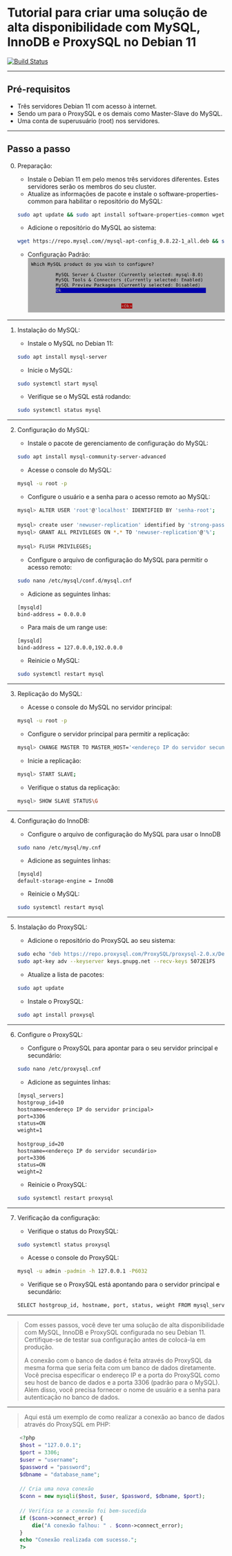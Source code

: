 # Tutorial para criar uma solução de alta disponibilidade com MySQL, InnoDB e ProxySQL no Debian 11

[![Build Status](https://travis-ci.org/joemccann/dillinger.svg?branch=master)](https://travis-ci.org/joemccann/dillinger)
___
## Pré-requisitos
- Três servidores Debian 11 com acesso à internet.
- Sendo um para o ProxySQL e os demais como Master-Slave do MySQL.
- Uma conta de superusuário (root) nos servidores.
___
## Passo a passo

0. Preparação:
    - Instale o Debian 11 em pelo menos três servidores diferentes. Estes servidores serão os membros do seu cluster.
    - Atualize as informações de pacote e instale o software-properties-common para habilitar o repositório do MySQL:
    ```sh
    sudo apt update && sudo apt install software-properties-common wget -y
    ```

    - Adicione o repositório do MySQL ao sistema:
    ```sh
    wget https://repo.mysql.com//mysql-apt-config_0.8.22-1_all.deb && sudo dpkg -i mysql-apt-config_0.8.22-1_all.deb && sudo apt update
    ```

    - Configuração Padrão:
    ![Config MySQL](imagem1.png "Config MySQL")
___
1. Instalação do MySQL:
    - Instale o MySQL no Debian 11:
    ```sh
    sudo apt install mysql-server
    ```

    - Inicie o MySQL:
    ```sh
    sudo systemctl start mysql
    ```

    - Verifique se o MySQL está rodando:
    ```sh
    sudo systemctl status mysql
    ```
___
2. Configuração do MySQL:
    - Instale o pacote de gerenciamento de configuração do MySQL:
    ```sh
    sudo apt install mysql-community-server-advanced
    ```

    - Acesse o console do MySQL:
    ```sh
    mysql -u root -p
    ```

    - Configure o usuário e a senha para o acesso remoto ao MySQL:
    ```sh
    mysql> ALTER USER 'root'@'localhost' IDENTIFIED BY 'senha-root';

    mysql> create user 'newuser-replication' identified by 'strong-pass';
    mysql> GRANT ALL PRIVILEGES ON *.* TO 'newuser-replication'@'%';

    mysql> FLUSH PRIVILEGES;
    ```

    - Configure o arquivo de configuração do MySQL para permitir o acesso remoto:
    ```sh
    sudo nano /etc/mysql/conf.d/mysql.cnf
    ```

    - Adicione as seguintes linhas:
    ```nano
    [mysqld]
    bind-address = 0.0.0.0
    ```

    - Para mais de um range use:
    ```nano
    [mysqld]
    bind-address = 127.0.0.0,192.0.0.0
    ```

    - Reinicie o MySQL:
    ```sh
    sudo systemctl restart mysql
    ```
___
3. Replicação do MySQL:
    - Acesse o console do MySQL no servidor principal:
    ```sh
    mysql -u root -p
    ```

    - Configure o servidor principal para permitir a replicação:
    ```sh
    mysql> CHANGE MASTER TO MASTER_HOST='<endereço IP do servidor secundário>', MASTER_USER='usuario', MASTER_PASSWORD='senha', MASTER_PORT=3306;
    ```

    - Inicie a replicação:
    ```sh
    mysql> START SLAVE;
    ```

    - Verifique o status da replicação:
    ```sh
    mysql> SHOW SLAVE STATUS\G
    ```
___
4. Configuração do InnoDB:
    - Configure o arquivo de configuração do MySQL para usar o InnoDB
    ```sh
    sudo nano /etc/mysql/my.cnf
    ```

    - Adicione as seguintes linhas:
    ```nano
    [mysqld]
    default-storage-engine = InnoDB
    ```

    - Reinicie o MySQL:
    ```sh
    sudo systemctl restart mysql
    ```
___
5. Instalação do ProxySQL:
    - Adicione o repositório do ProxySQL ao seu sistema:
    ```sh
    sudo echo "deb https://repo.proxysql.com/ProxySQL/proxysql-2.0.x/Debian/ buster main" >> /etc/apt/sources.list
    sudo apt-key adv --keyserver keys.gnupg.net --recv-keys 5072E1F5
    ```

    - Atualize a lista de pacotes:
    ```sh
    sudo apt update
    ```

    - Instale o ProxySQL:
    ```sh
    sudo apt install proxysql
    ```
___
6. Configure o ProxySQL: 
    - Configure o ProxySQL para apontar para o seu servidor principal e secundário:
    ```sh
    sudo nano /etc/proxysql.cnf
    ```

    - Adicione as seguintes linhas:
    ```nano
    [mysql_servers]
    hostgroup_id=10
    hostname=<endereço IP do servidor principal>
    port=3306
    status=ON
    weight=1

    hostgroup_id=20
    hostname=<endereço IP do servidor secundário>
    port=3306
    status=ON
    weight=2
    ```

    - Reinicie o ProxySQL:
    ```sh
    sudo systemctl restart proxysql
    ```
___
7. Verificação da configuração:
    - Verifique o status do ProxySQL:
    ```sh
    sudo systemctl status proxysql
    ```

    - Acesse o console do ProxySQL:
    ```sh
    mysql -u admin -padmin -h 127.0.0.1 -P6032
    ```

    - Verifique se o ProxySQL está apontando para o servidor principal e secundário:
    ```sh
    SELECT hostgroup_id, hostname, port, status, weight FROM mysql_servers;
    ```
___

> Com esses passos, você deve ter uma solução de alta disponibilidade com MySQL, InnoDB e ProxySQL configurada no seu Debian 11. Certifique-se de testar sua configuração antes de colocá-la em produção.
>
>A conexão com o banco de dados é feita através do ProxySQL da mesma forma que seria feita com um banco de dados diretamente. Você precisa especificar o endereço IP e a porta do ProxySQL como seu host de banco de dados e a porta 3306 (padrão para o MySQL). Além disso, você precisa fornecer o nome de usuário e a senha para autenticação no banco de dados.
___

>Aqui está um exemplo de como realizar a conexão ao banco de dados através do ProxySQL em PHP:
```php
    <?php
    $host = "127.0.0.1";
    $port = 3306;
    $user = "username";
    $password = "password";
    $dbname = "database_name";

    // Cria uma nova conexão
    $conn = new mysqli($host, $user, $password, $dbname, $port);

    // Verifica se a conexão foi bem-sucedida
    if ($conn->connect_error) {
        die("A conexão falhou: " . $conn->connect_error);
    }
    echo "Conexão realizada com sucesso.";
    ?>
```
